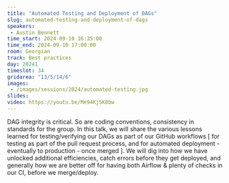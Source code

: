 ```yaml
---
title: "Automated Testing and Deployment of DAGs"
slug: automated-testing-and-deployment-of-dags
speakers:
 - Austin Bennett
time_start: 2024-09-10 16:35:00
time_end: 2024-09-10 17:00:00
room: Georgian
track: Best practices
day: 20241
timeslot: 34
gridarea: "13/5/14/6"
images: 
 - /images/sessions/2024/automated-testing.jpg
slides:
video: https://youtu.be/Me94KjSK8bw
---
```


DAG integrity is critical. So are coding conventions, consistency in standards for the group. In this talk, we will share the various lessons learned for testing/verifying our DAGs as part of our GitHub workflows [ for testing as part of the pull request process, and for automated deployment - eventually to production - once merged ]. We will dig into how we have unlocked additional efficiencies, catch errors before they get deployed, and generally how we are better off for having both Airflow & plenty of checks in our CI, before we merge/deploy.

